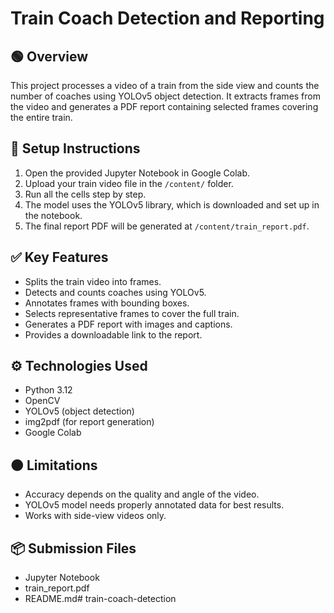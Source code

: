 # Train Coach Detection and Reporting

## 🟢 Overview
This project processes a video of a train from the side view and counts the number of coaches using YOLOv5 object detection. It extracts frames from the video and generates a PDF report containing selected frames covering the entire train.

## 📂 Setup Instructions
1. Open the provided Jupyter Notebook in Google Colab.
2. Upload your train video file in the `/content/` folder.
3. Run all the cells step by step.
4. The model uses the YOLOv5 library, which is downloaded and set up in the notebook.
5. The final report PDF will be generated at `/content/train_report.pdf`.

## ✅ Key Features
- Splits the train video into frames.
- Detects and counts coaches using YOLOv5.
- Annotates frames with bounding boxes.
- Selects representative frames to cover the full train.
- Generates a PDF report with images and captions.
- Provides a downloadable link to the report.

## ⚙ Technologies Used
- Python 3.12
- OpenCV
- YOLOv5 (object detection)
- img2pdf (for report generation)
- Google Colab

## 🟠 Limitations
- Accuracy depends on the quality and angle of the video.
- YOLOv5 model needs properly annotated data for best results.
- Works with side-view videos only.

## 📦 Submission Files
- Jupyter Notebook
- train_report.pdf
- README.md# train-coach-detection
